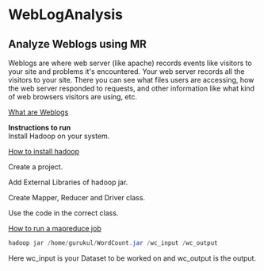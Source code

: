 # WebLogAnalysis
## Analyze Weblogs using MR
Weblogs are where web server (like apache) records events like visitors to your site and problems it's
encountered. Your web server records all the visitors to your site. There you can see what files users are
accessing, how the web
server responded to requests, and other information like what kind of web
browsers visitors are using, etc.

[What are Weblogs](https://youtu.be/fo3qnkAnZX4)


**Instructions to run**    
Install Hadoop on your system.

[How to install hadoop](https://youtu.be/RLfTzlao6RY)

Create a project.

Add External Libraries of hadoop jar.

Create Mapper, Reducer and Driver class.

Use the code in the correct class.


[How to run a mapreduce job](https://projectgurukul.org/create-hadoop-mapreduce-project-eclipse/)

```Java
hadoop jar /home/gurukul/WordCount.jar /wc_input /wc_output
```
Here wc_input is your Dataset to be worked on and wc_output is the output.            
